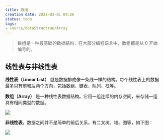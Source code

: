 ```yaml
---
title: 数组
creation date: 2022-03-01 09:26 
status: todo
tags:
- source/dataStructrue/Array
---
```


>数组是一种最基础的数据结构，在大部分编程语言中，数组都是从 0 开始编号的。

## 线性表与非线性表

**线性表（Linear List）** 就是数据排成像一条线一样的结构。每个线性表上的数据最多只有前和后两个方向，包括数组，链表、队列、栈等。

**数组（Array）** 是一种线性表数据结构。它用一组连续的内存空间，来存储一组具有相同类型的数据。

![](202203031005367.png)

**非线性表**，数据之间并不是简单的前后关系，有二叉树、堆、图等，如下图：

![](202203031011548.png)
